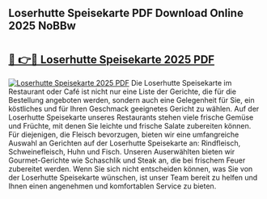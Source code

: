 ## Loserhutte Speisekarte PDF Download Online 2025 NoBBw

# <h2><a href="http://gc6y9i.nevu.top/?p=Loserhutte+Speisekarte">🔗 👉🔴 Loserhutte Speisekarte 2025 PDF</a></h2>

[![Loserhutte Speisekarte 2025 PDF](https://i.imgur.com/dBaPXMq.png)](http://gc6y9i.nevu.top/?p=Loserhutte+Speisekarte)
Die Loserhutte Speisekarte im Restaurant oder Café ist nicht nur eine Liste der Gerichte, die für die Bestellung angeboten werden, sondern auch eine Gelegenheit für Sie, ein köstliches und für Ihren Geschmack geeignetes Gericht zu wählen. Auf der Loserhutte Speisekarte unseres Restaurants stehen viele frische Gemüse und Früchte, mit denen Sie leichte und frische Salate zubereiten können. Für diejenigen, die Fleisch bevorzugen, bieten wir eine umfangreiche Auswahl an Gerichten auf der Loserhutte Speisekarte an: Rindfleisch, Schweinefleisch, Huhn und Fisch. Unseren Auserwählten bieten wir Gourmet-Gerichte wie Schaschlik und Steak an, die bei frischem Feuer zubereitet werden. Wenn Sie sich nicht entscheiden können, was Sie von der Loserhutte Speisekarte wünschen, ist unser Team bereit zu helfen und Ihnen einen angenehmen und komfortablen Service zu bieten.
